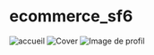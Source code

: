 
# ecommerce_sf6
![accueil](https://github.com/zboyz/ecommerce_sf6/assets/126657793/8762c49b-bf4f-4a1b-8af4-ef08b484f0b0)
![Cover](https://github.com/zboyz/ecommerce_sf6/tree/main/img/accueil.png)
![Image de profil](https://github.com/zboyz/ecommerce_sf6/tree/main/img/accueil.png)
